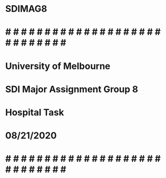 # SDIMAG8
# # # # # # # # # # # # # # # # # # # # # # # # # # # # # #
#  University of Melbourne
#  SDI Major Assignment Group 8
#  Hospital Task
#  08/21/2020
# # # # # # # # # # # # # # # # # # # # # # # # # # # # # #
